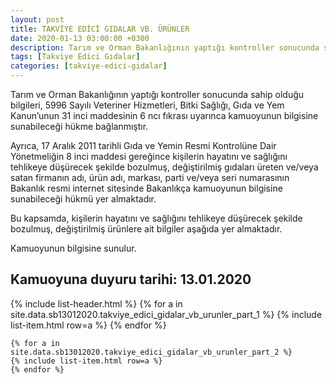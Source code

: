 ```yaml
---
layout: post
title: TAKVİYE EDİCİ GIDALAR VB. ÜRÜNLER
date: 2020-01-13 03:00:00 +0300
description: Tarım ve Orman Bakanlığının yaptığı kontroller sonucunda sahip olduğu bilgileri, 5996 Sayılı Veteriner Hizmetleri, Bitki Sağlığı, Gıda ve Yem Kanun’unun 31 inci maddesinin 6 ncı fıkrası uyarınca kamuoyunun bilgisine sunabileceği hükme bağlanmıştır.
tags: [Takviye Edici Gıdalar]
categories: [takviye-edici-gidalar]
---
```


Tarım ve Orman Bakanlığının yaptığı kontroller sonucunda sahip olduğu bilgileri, 5996 Sayılı Veteriner Hizmetleri, Bitki Sağlığı, Gıda ve Yem Kanun’unun 31 inci maddesinin 6 ncı fıkrası uyarınca kamuoyunun bilgisine sunabileceği hükme bağlanmıştır.

Ayrıca, 17 Aralık 2011 tarihli Gıda ve Yemin Resmi Kontrolüne Dair Yönetmeliğin 8 inci maddesi gereğince kişilerin hayatını ve sağlığını tehlikeye düşürecek şekilde bozulmuş, değiştirilmiş gıdaları üreten ve/veya satan firmanın adı, ürün adı, markası, parti ve/veya seri numarasının Bakanlık resmi internet sitesinde Bakanlıkça kamuoyunun bilgisine sunabileceği hükmü yer almaktadır.

Bu kapsamda, kişilerin hayatını ve sağlığını tehlikeye düşürecek şekilde bozulmuş, değiştirilmiş ürünlere ait bilgiler aşağıda yer almaktadır.

Kamuoyunun bilgisine sunulur.

<h2>Kamuoyuna duyuru tarihi: 13.01.2020</h2>

<div class="container">
    {% include list-header.html %}
    {% for a in site.data.sb13012020.takviye_edici_gidalar_vb_urunler_part_1 %}
    {% include list-item.html row=a %}
    {% endfor %}

    {% for a in site.data.sb13012020.takviye_edici_gidalar_vb_urunler_part_2 %}
    {% include list-item.html row=a %}
    {% endfor %}
</div>
 